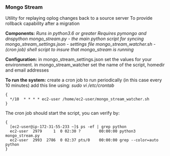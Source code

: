 ### Mongo Stream ###

Utility for replaying oplog changes back to a source server
To provide rollback capability after a migration

**Components:**
  *Runs in python3.6 or greater*
  *Requires pymongo and dnspython*
  *mongo_stream.py - the main python script for syncing*
  *mongo_stream_settings.json - settings file*
  *mongo_stream_watcher.sh - (cron job) shell script to insure that mongo_stream is running*

**Configuration:**
  in mongo_stream_settings.json set the values for your environment.
  in mongo_stream_watcher set the name of the script, homedir and email addresses

**To run the system:**
  create a cron job to run periodically (in this case every 10 minutes)
  add this line using: *sudo vi /etc/crontab*
```
{
  */10  * * * * ec2-user /home/ec2-user/mongo_stream_watcher.sh
}
```
The cron job should start the script, you can verify by:
```
{
  [ec2-user@ip-172-31-55-233 ~]$ ps -ef | grep python
  ec2-user  2979     1  0 02:30 ?        00:00:00 python3 mongo_stream.py
  ec2-user  2993  2786  0 02:37 pts/0    00:00:00 grep --color=auto python
}
```

